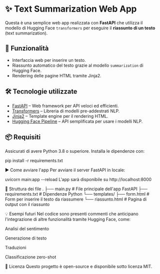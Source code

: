 # ✨ Text Summarization Web App

Questa è una semplice web app realizzata con **FastAPI** che utilizza il modello di Hugging Face `transformers` per eseguire il **riassunto di un testo** (text summarization).

## 🚀 Funzionalità

- Interfaccia web per inserire un testo.
- Riassunto automatico del testo grazie al modello `summarization` di Hugging Face.
- Rendering delle pagine HTML tramite Jinja2.

## 🛠️ Tecnologie utilizzate

- [FastAPI](https://fastapi.tiangolo.com/) – Web framework per API veloci ed efficienti.
- [Transformers](https://huggingface.co/docs/transformers/index) – Libreria di modelli pre-addestrati NLP.
- [Jinja2](https://jinja.palletsprojects.com/) – Template engine per il rendering HTML.
- [Hugging Face Pipeline](https://huggingface.co/docs/transformers/main_classes/pipelines) – API semplificata per usare i modelli NLP.

## 📦 Requisiti

Assicurati di avere Python 3.8 o superiore. Installa le dipendenze con:

pip install -r requirements.txt

▶️ Come avviare l'app
Per avviare il server FastAPI in locale:

uvicorn main:app --reload
L'app sarà disponibile su http://localhost:8000

📂 Struttura dei file
.
├── main.py              # File principale dell'app FastAPI
├── requirements.txt     # Dipendenze Python
└── templates/
    ├── form.html        # Form per inserire il testo da riassumere
    └── riassunto.html   # Pagina di output con il riassunto
    
💡 Esempi futuri
Nel codice sono presenti commenti che anticipano l'integrazione di altre funzionalità tramite Hugging Face, come:

Analisi del sentimento

Generazione di testo

Traduzioni

Classificazione zero-shot

📖 Licenza
Questo progetto è open-source e disponibile sotto licenza MIT.
